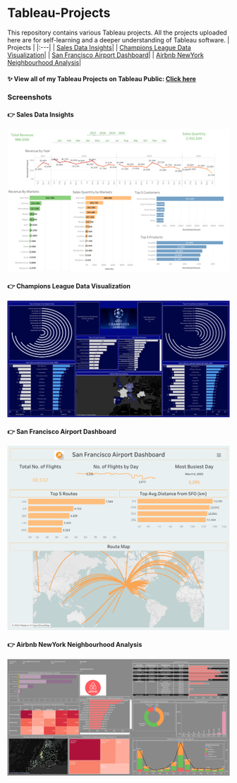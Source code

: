 # Tableau-Projects 
This repository contains various Tableau projects. All the projects uploaded here are for self-learning and a deeper understanding of Tableau software. 
| Projects | 
|:---|
| [Sales Data Insights](https://public.tableau.com/app/profile/arvindjit.singh/viz/Sales_Insights_17109565133920/Sales_Insights)|
| [Champions League Data Visualization](https://public.tableau.com/app/profile/arvindjit.singh/viz/Dashboard_ChampionsLeague_22-23/Dashboard1)|
| [San Francisco Airport Dashboard](https://public.tableau.com/app/profile/arvindjit.singh/viz/Dashboard-SanFranciscoAirportData/FinalDashboard)| 
| [Airbnb NewYork Neighbourhood Analysis](https://public.tableau.com/app/profile/arvindjit.singh/viz/Practice-AirbnbNewYorkdata-Dashboard/Dashboard1)| 

#### :sparkles: View all of my Tableau Projects on Tableau Public: [Click here](https://public.tableau.com/app/profile/arvindjit.singh/)

### Screenshots

#### :point_right: Sales Data Insights
![image](https://github.com/arvindjit03/Tableau-Projects/blob/main/Sales%20Insights_ETL_Tableau/Sales_Insights.png)

#### :point_right: Champions League Data Visualization
![image](https://github.com/arvindjit03/Tableau-Projects/blob/main/Champions%20League%20Data%20visualization/CLviz.png)

#### :point_right: San Francisco Airport Dashboard
![image](https://github.com/arvindjit03/Tableau-Projects/blob/main/San%20Francisco%20Airport%20Dashboard/Final%20Dashboard.png)

#### :point_right: Airbnb NewYork Neighbourhood Analysis
![image](https://github.com/arvindjit03/Tableau-Projects/blob/main/Airbnb%20NewYork%20Neighbourhood%20Analysis/Airbnb%20Data%20Analysis.png)
